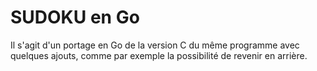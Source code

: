 SUDOKU en Go
============

Il s'agit d'un portage en Go de la version C du même programme avec quelques
ajouts, comme par exemple la possibilité de revenir en arrière.

